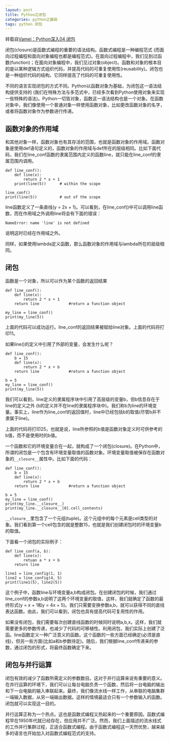 ```yaml
---
layout: post
title: Python之闭包
categories: python之基础 
tags: python 闭包
---
```


转载自[Vamei：Python深入04 闭包](http://www.cnblogs.com/vamei/archive/2012/12/15/2772451.html)

闭包(closure)是函数式编程的重要的语法结构。函数式编程是一种编程范式 (而面向过程编程和面向对象编程也都是编程范式)。在面向过程编程中，我们见到过函数(function)；在面向对象编程中，我们见过对象(object)。函数和对象的根本目的是以某种逻辑方式组织代码，并提高代码的可重复使用性(reusability)。闭包也是一种组织代码的结构，它同样提高了代码的可重复使用性。

不同的语言实现闭包的方式不同。Python以函数对象为基础，为闭包这一语法结构提供支持的 (我们在特殊方法与多范式中，已经多次看到Python使用对象来实现一些特殊的语法)。Python一切皆对象，函数这一语法结构也是一个对象。在函数对象中，我们像使用一个普通对象一样使用函数对象，比如更改函数对象的名字，或者将函数对象作为参数进行传递。

## 函数对象的作用域

和其他对象一样，函数对象也有其存活的范围，也就是函数对象的作用域。函数对象是使用def语句定义的，函数对象的作用域与def所在的层级相同。比如下面代码，我们在line_conf函数的隶属范围内定义的函数line，就只能在line_conf的隶属范围内调用。

```
def line_conf():
    def line(x):
        return 2 * x + 1
    print(line(5))      # within the scope

line_conf()
print(line(5))          # out of the scope
```

line函数定义了一条直线(y = 2x + 1)。可以看到，在line_conf()中可以调用line函数，而在作用域之外调用line将会有下面的错误：

```
NameError: name 'line' is not defined
```

说明这时已经在作用域之外。

同样，如果使用lambda定义函数，那么函数对象的作用域与lambda所在的层级相同。

## 闭包

函数是一个对象，所以可以作为某个函数的返回结果

```
def line_conf():
    def line(x):
        return 2 * x + 1
    return line             #return a function object
    
my_line = line_conf()
print(my_line(5))
```

上面的代码可以成功运行。line_conf的返回结果被赋给line对象。上面的代码将打印11。

如果line()的定义中引用了外部的变量，会发生什么呢？

```
def line_conf():
    b = 15
    def line(x):
        return 2 * x + b
    return line             #return a function object
    
b = 5
my_line = line_conf()
print(my_line(5))
```

我们可以看到，line定义的隶属程序块中引用了高层级的变量b，但b信息存在于line的定义之外 (b的定义并不在line的隶属程序块中)。我们称b为line的环境变量。事实上，line作为line_conf的返回值时，line中已经包括b的取值(尽管b并不隶属于line)。

上面的代码将打印25，也就是说，line所参照的b值是函数对象定义时可供参考的b值，而不是使用时的b值。

一个函数和它的环境变量合在一起，就构成了一个闭包(closure)。在Python中，所谓的闭包是一个包含有环境变量取值的函数对象。环境变量取值被保存在函数对象的`__closure__`属性中。比如下面的代码：

```
def line_conf():
    b = 15
    def line(x):
        return 2 * x + b
    return line             #return a function object
    
b = 5
my_line = line_conf()
print(my_line.__closure__)
print(my_line.__closure__[0].cell_contents)
```

`__closure__`里包含了一个元组(tuple)。这个元组中的每个元素是cell类型的对象。我们看到第一个cell包含的就是整数15，也就是我们创建闭包时的环境变量b的取值。

下面看一个闭包的实际例子：

```
def line_conf(a, b):
    def line(x):
        retuan a * x + b
    return line
    
line1 = line_config(1, 1)
line2 = line_config(4, 5)
print(line1(5), line2(5))
```

这个例子中，函数line与环境变量a,b构成闭包。在创建闭包的时候，我们通过line_conf的参数a,b说明了这两个环境变量的取值，这样，我们就确定了函数的最终形式(y = x + 1和y = 4x + 5)。我们只需要变换参数a,b，就可以获得不同的直线表达函数。由此，我们可以看到，闭包也具有提高代码可复用性的作用。

如果没有闭包，我们需要每次创建直线函数的时候同时说明a,b,x。这样，我们就需要更多的参数传递，也减少了代码的可移植性。利用闭包，我们实际上创建了泛函。line函数定义一种广泛意义的函数。这个函数的一些方面已经确定(必须是直线)，但另一些方面(比如a和b参数待定)。随后，我们根据line_conf传递来的参数，通过闭包的形式，将最终函数确定下来。

## 闭包与并行运算

闭包有效的减少了函数所需定义的参数数目。这对于并行运算来说有重要的意义。在并行运算的环境下，我们可以让每台电脑负责一个函数，然后将一台电脑的输出和下一台电脑的输入串联起来。最终，我们像流水线一样工作，从串联的电脑集群一端输入数据，从另一端输出数据。这样的情境最适合只有一个参数输入的函数。闭包就可以实现这一目的。

并行运算正称为一个热点。这也是函数式编程又热起来的一个重要原因。函数式编程早在1950年代就已经存在，但应用并不广泛。然而，我们上面描述的流水线式的工作并行集群过程，正适合函数式编程。由于函数式编程这一天然优势，越来越多的语言也开始加入对函数式编程范式的支持。
